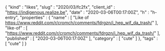 {
  "kind" : "likes",
  "slug" : "2020/03/fc2fx",
  "client_id" : "https://indigenous.realize.be",
  "date" : "2020-03-06T00:17:00Z",
  "h" : "h-entry",
  "properties" : {
    "name" : [ "Like of https://www.reddit.com/r/cromch/comments/fdrgzn/i_hep_wif_da_trash/" ],
    "like-of" : [ "https://www.reddit.com/r/cromch/comments/fdrgzn/i_hep_wif_da_trash/" ],
    "published" : [ "2020-03-06T00:17:00Z" ],
    "category" : [ "cute" ]
  },
  "tags" : [ "cute" ]
}
